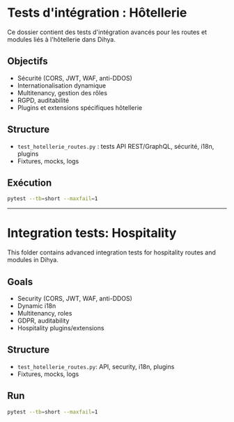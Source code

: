 # Tests d'intégration : Hôtellerie

Ce dossier contient des tests d'intégration avancés pour les routes et modules liés à l'hôtellerie dans Dihya.

## Objectifs
- Sécurité (CORS, JWT, WAF, anti-DDOS)
- Internationalisation dynamique
- Multitenancy, gestion des rôles
- RGPD, auditabilité
- Plugins et extensions spécifiques hôtellerie

## Structure
- `test_hotellerie_routes.py` : tests API REST/GraphQL, sécurité, i18n, plugins
- Fixtures, mocks, logs

## Exécution
```bash
pytest --tb=short --maxfail=1
```

---

# Integration tests: Hospitality

This folder contains advanced integration tests for hospitality routes and modules in Dihya.

## Goals
- Security (CORS, JWT, WAF, anti-DDOS)
- Dynamic i18n
- Multitenancy, roles
- GDPR, auditability
- Hospitality plugins/extensions

## Structure
- `test_hotellerie_routes.py`: API, security, i18n, plugins
- Fixtures, mocks, logs

## Run
```bash
pytest --tb=short --maxfail=1
```
